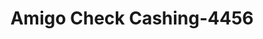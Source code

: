 ---
f_zip-code: 30093
f_state-code: GA
title: Amigo Check Cashing-4456
f_phone: 770-564-2032
f_city-only: Norcross
f_address: 5045 Singleton Road Norcross
f_location-unique-id: '4456'
slug: amigo-check-cashing-4456
updated-on: '2024-05-30T13:46:58.046Z'
created-on: '2024-05-30T13:36:59.803Z'
published-on: '2024-05-30T13:54:32.469Z'
f_city-state: cms/city/norcross-ga.md
f_company: cms/company/amigo-check-cashing.md
f_state: cms/state/georgia.md
layout: '[payday-loan].html'
tags: payday-loan
---
